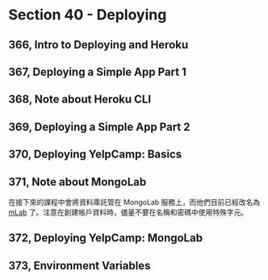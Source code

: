# Section 40 - Deploying

## 366, Intro to Deploying and Heroku

## 367, Deploying a Simple App Part 1

## 368, Note about Heroku CLI

## 369, Deploying a Simple App Part 2

## 370, Deploying YelpCamp: Basics

## 371, Note about MongoLab

在接下來的課程中會將資料庫託管在 MongoLab 服務上，而他們目前已經改名為 [mLab](http://www.mlab.com/) 了。注意在創建帳戶資料時，儘量不要在名稱和密碼中使用特殊字元。

## 372, Deploying YelpCamp: MongoLab

## 373, Environment Variables
